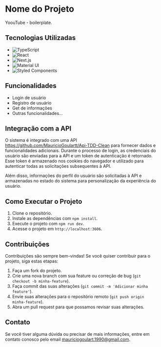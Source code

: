 # Nome do Projeto

YoouTube - boilerplate.

## Tecnologias Utilizadas

- ![TypeScript](https://img.shields.io/badge/typescript-%23007ACC.svg?style=for-the-badge&logo=typescript&logoColor=white)
- ![React](https://img.shields.io/badge/react.js-%23404d59.svg?style=for-the-badge&logo=react&logoColor=%2361DAFB)
- ![Next.js](https://img.shields.io/badge/Next.js-%23404d59.svg?style=for-the-badge&logo=Next.js&logoColor=%black)
- ![Material UI](https://img.shields.io/badge/Mui-%23404d59.svg?style=for-the-badge&logo=Mui&logoColor=%black)
- ![Styled Components](https://img.shields.io/badge/styledcomponents-%23404d59.svg?style=for-the-badge&logo=styledcomponents&logoColor=red)

## Funcionalidades

- Login de usuário
- Registro de usuário
- Get de informações
- Outras funcionalidades...

## Integração com a API

O sistema é integrado com uma API https://github.com/MauricioGoulartt/Api-TDD-Clean para fornecer dados e funcionalidades adicionais. Durante o processo de login, as credenciais do usuário são enviadas para a API e um token de autenticação é retornado. Esse token é armazenado nos cookies do navegador e utilizado para autenticar todas as solicitações subsequentes à API.

Além disso, informações do perfil do usuário são solicitadas à API e armazenadas no estado do sistema para personalização da experiência do usuário.

## Como Executar o Projeto

1. Clone o repositório.
2. Instale as dependências com `npm install`.
3. Execute o projeto com `npm run dev`.
4. Acesse o projeto em `http://localhost:3606`.

## Contribuições

Contribuições são sempre bem-vindas! Se você quiser contribuir para o projeto, siga estas etapas:

1. Faça um fork do projeto.
2. Crie uma nova branch com sua feature ou correção de bug (`git checkout -b minha-feature`).
3. Faça commit das suas alterações (`git commit -m 'Adicionar minha feature'`).
4. Envie suas alterações para o repositório remoto (`git push origin minha-feature`).
5. Abra um pull request para que possamos revisar suas alterações.

## Contato

Se você tiver alguma dúvida ou precisar de mais informações, entre em contato conosco pelo email [mauriciogoulart.1990@gmail.com](mailto:mauriciogoulart.1990@exemplo.com).

